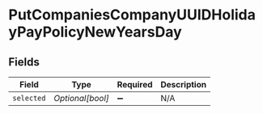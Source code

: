 # PutCompaniesCompanyUUIDHolidayPayPolicyNewYearsDay


## Fields

| Field              | Type               | Required           | Description        |
| ------------------ | ------------------ | ------------------ | ------------------ |
| `selected`         | *Optional[bool]*   | :heavy_minus_sign: | N/A                |